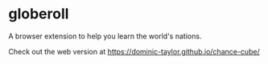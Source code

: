 # globeroll
A browser extension to help you learn the world's nations.

Check out the web version at https://dominic-taylor.github.io/chance-cube/